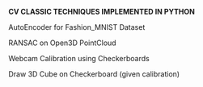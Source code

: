 **CV CLASSIC TECHNIQUES IMPLEMENTED IN PYTHON**

AutoEncoder for Fashion_MNIST Dataset

RANSAC on Open3D PointCloud

Webcam Calibration using Checkerboards

Draw 3D Cube on Checkerboard (given calibration)

